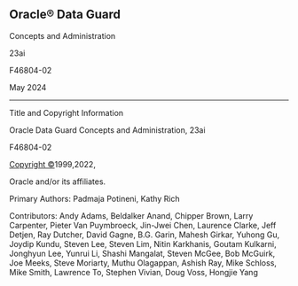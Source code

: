 ## Oracle® Data Guard

Concepts and Administration 

23ai

F46804-02

May 2024

* * *

Title and Copyright Information

Oracle Data Guard Concepts and Administration, 23ai 

F46804-02

[Copyright ©](https://docs.oracle.com/pls/topic/lookup?ctx=en/legal&id=cpyr)1999,2022, 

Oracle and/or its affiliates.

Primary Authors: Padmaja Potineni, Kathy Rich

Contributors: Andy Adams, Beldalker Anand, Chipper Brown, Larry Carpenter, Pieter Van Puymbroeck, Jin-Jwei Chen, Laurence Clarke, Jeff Detjen, Ray Dutcher, David Gagne, B.G. Garin, Mahesh Girkar, Yuhong Gu, Joydip Kundu, Steven Lee, Steven Lim, Nitin Karkhanis, Goutam Kulkarni, Jonghyun Lee, Yunrui Li, Shashi Mangalat, Steven McGee, Bob McGuirk, Joe Meeks, Steve Moriarty, Muthu Olagappan, Ashish Ray, Mike Schloss, Mike Smith, Lawrence To, Stephen Vivian, Doug Voss, Hongjie Yang